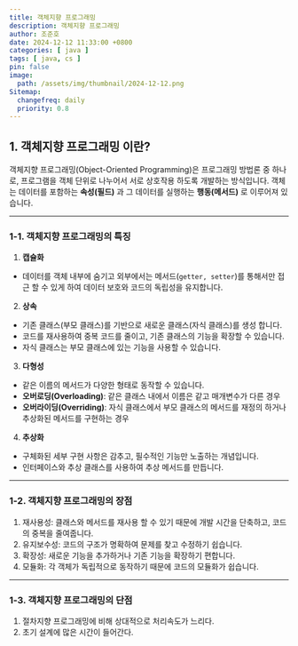 ```yaml
---
title: 객체지향 프로그래밍
description: 객체지향 프로그래밍
author: 조준호
date: 2024-12-12 11:33:00 +0800
categories: [ java ]
tags: [ java, cs ]
pin: false
image:
  path: /assets/img/thumbnail/2024-12-12.png
Sitemap:
  changefreq: daily
  priority: 0.8
---
```


## 1. 객체지향 프로그래밍 이란?

객체지향 프로그래밍(Object-Oriented Programming)은 프로그래밍 방법론 중 하나로, 프로그램을 객체 단위로 나누어서 서로 상호작용 하도록 개발하는 방식입니다.
객체는 데이터를 포함하는 **속성(필드)** 과 그 데이터를 실행하는 **행동(메서드)** 로 이루어져 있습니다.

---

### 1-1. 객체지향 프로그래밍의 특징

1. **캡슐화**

- 데이터를 객체 내부에 숨기고 외부에서는 메서드(`getter, setter`)를 통해서만 접근 할 수 있게 하여 데이터 보호와 코드의 독립성을 유지합니다.
2. **상속**

- 기존 클래스(부모 클래스)를 기반으로 새로운 클래스(자식 클래스)를 생성 합니다.
- 코드를 재사용하여 중복 코드를 줄이고, 기존 클래스의 기능을 확장할 수 있습니다.
- 자식 클래스는 부모 클래스에 있는 기능을 사용할 수 있습니다.

3. **다형성**

- 같은 이름의 메서드가 다양한 형태로 동작할 수 있습니다.
- **오버로딩(Overloading)**: 같은 클래스 내에서 이름은 같고 매개변수가 다른 경우
- **오버라이딩(Overriding)**: 자식 클래스에서 부모 클래스의 메서드를 재정의 하거나 추상화된 메서드를 구현하는 경우

4. **추상화**

- 구체화된 세부 구현 사항은 감추고, 필수적인 기능만 노출하는 개념입니다.
- 인터페이스와 추상 클래스를 사용하여 추상 메서드를 만듭니다.

---

### 1-2. 객체지향 프로그래밍의 장점

1. 재사용성: 클래스와 메서드를 재사용 할 수 있기 때문에 개발 시간을 단축하고, 코드의 중복을 줄여줍니다.
2. 유지보수성: 코드의 구조가 명확하여 문제를 찾고 수정하기 쉽습니다.
3. 확장성: 새로운 기능을 추가하거나 기존 기능을 확장하기 편합니다.
4. 모듈화: 각 객체가 독립적으로 동작하기 때문에 코드의 모듈화가 쉽습니다.

---

### 1-3. 객체지향 프로그래밍의 단점

1. 절차지향 프로그래밍에 비해 상대적으로 처리속도가 느리다.
2. 초기 설계에 많은 시간이 들어간다.
